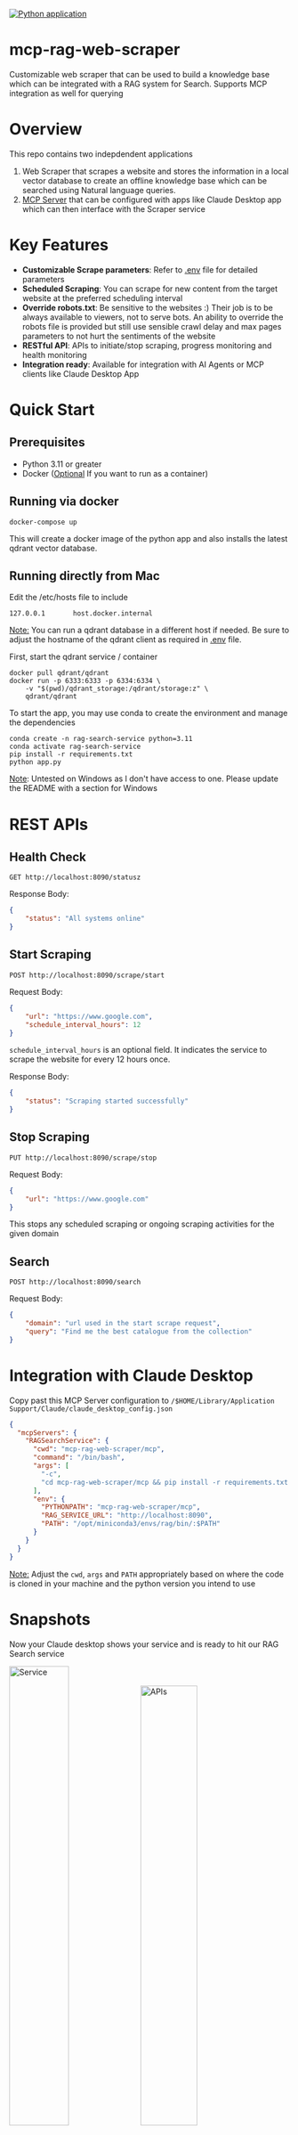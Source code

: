 [![Python application](https://github.com/arunjeyaprasad/mcp-rag-web-scraper/actions/workflows/python-app.yml/badge.svg)](https://github.com/arunjeyaprasad/mcp-rag-web-scraper/actions/workflows/python-app.yml)
# mcp-rag-web-scraper

Customizable web scraper that can be used to build a knowledge base which can be integrated with a RAG system for Search. Supports MCP integration as well for querying

# Overview

This repo contains two indepdendent applications
1) Web Scraper that scrapes a website and stores the information in a local vector database to create an offline knowledge base which can be searched using Natural language queries.
2) [MCP Server](mcp) that can be configured with apps like Claude Desktop app which can then interface with the Scraper service

# Key Features
<ul>
<li><b>Customizable Scrape parameters</b>: Refer to <a href=".env">.env</a> file for detailed parameters</li>
<li><b>Scheduled Scraping</b>: You can scrape for new content from the target website at the preferred scheduling interval</li>
<li><b>Override robots.txt</b>: Be sensitive to the websites :) Their job is to be always available to viewers, not to serve bots. An ability to override the robots file is provided but still use sensible crawl delay and max pages parameters to not hurt the sentiments of the website</li>
<li><b>RESTful API</b>: APIs to initiate/stop scraping, progress monitoring and health monitoring</li>
<li><b>Integration ready</b>: Available for integration with AI Agents or MCP clients like Claude Desktop App</li>
</ul>

# Quick Start
## Prerequisites
<ul>
<li>Python 3.11 or greater</li>
<li>Docker (<u>Optional</u> If you want to run as a container)</li>
</ul>

## Running via docker
```
docker-compose up
```
<p>This will create a docker image of the python app and also installs the latest qdrant vector database.</p>

## Running directly from Mac

Edit the /etc/hosts file to include
```
127.0.0.1       host.docker.internal
```
<u>Note:</u> You can run a qdrant database in a different host if needed. Be sure to adjust the hostname of the qdrant client as required in [.env](.env) file.

First, start the qdrant service / container
```
docker pull qdrant/qdrant
docker run -p 6333:6333 -p 6334:6334 \
    -v "$(pwd)/qdrant_storage:/qdrant/storage:z" \
    qdrant/qdrant
```

To start the app, you may use conda to create the environment and manage the dependencies
```
conda create -n rag-search-service python=3.11
conda activate rag-search-service
pip install -r requirements.txt
python app.py
```

<u>Note</u>: Untested on Windows as I don't have access to one. Please update the README with a section for Windows

# REST APIs
## Health Check
```http
GET http://localhost:8090/statusz
```

Response Body:
```json
{
    "status": "All systems online"
}
```

## Start Scraping
```http
POST http://localhost:8090/scrape/start
```

Request Body:
```json
{
    "url": "https://www.google.com",
    "schedule_interval_hours": 12
}
```
`schedule_interval_hours` is an optional field. It indicates the service to scrape the website for every 12 hours once.

Response Body:
```json
{
    "status": "Scraping started successfully"
}
```

## Stop Scraping
```http
PUT http://localhost:8090/scrape/stop
```

Request Body:
```json
{
    "url": "https://www.google.com"
}
```
This stops any scheduled scraping or ongoing scraping activities for the given domain

## Search
```http
POST http://localhost:8090/search
```

Request Body:
```json
{
    "domain": "url used in the start scrape request",
    "query": "Find me the best catalogue from the collection"
}
```

# Integration with Claude Desktop

Copy past this MCP Server configuration to `/$HOME/Library/Application Support/Claude/claude_desktop_config.json`

```json
{
  "mcpServers": {
    "RAGSearchService": {
      "cwd": "mcp-rag-web-scraper/mcp",
      "command": "/bin/bash",
      "args": [
        "-c",
        "cd mcp-rag-web-scraper/mcp && pip install -r requirements.txt && python app.py"
      ],
      "env": {
        "PYTHONPATH": "mcp-rag-web-scraper/mcp",
        "RAG_SERVICE_URL": "http://localhost:8090",
        "PATH": "/opt/miniconda3/envs/rag/bin/:$PATH"
      }
    }
  }
}
```
<u>Note:</u> Adjust the `cwd`, `args` and `PATH` appropriately based on where the code is cloned in your machine and the python version you intend to use

# Snapshots
Now your Claude desktop shows your service and is ready to hit our RAG Search service
<div>
<img src="assets/Claude1 - Service.png" alt="Service" width="46%">
<img src="assets/Claude2 - APIs.png" alt="APIs" width="45%">
</div>

# Integration with Ollama
You may also choose to skip the mcp route and interface the system directly with a local LLM (Example: Ollama) in your local machine.
To accomplish this set `disable` to `false` in [.env](.env) file and start the app
In this approach the search response from qdrant db is forwarded as additional context along with the actual search query and the final response from ollama is returned back to the user.

## To run ollama locally
Refer to instructions from https://ollama.com on how to set up ollama locally and run your favourite model within ollama. Be sure to update the model name in the [.env](.env) file under `LLM_CONFIGURATION`

# Vector Database Dashboard
You may view the contents of the scraped website in the vector database by launching the dashboard of the qdrant db from http://localhost:6333/dashboard#/collections

# License
This project is licensed under the MIT [License](LICENSE)

